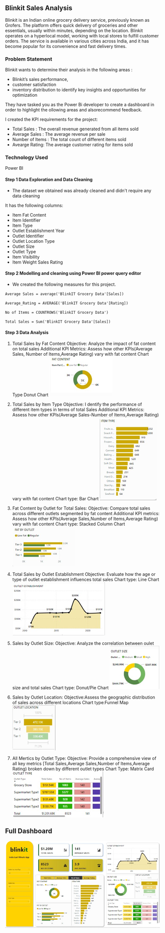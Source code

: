 ## Blinkit Sales Analysis
Blinkit is an Indian online grocery delivery service, previously known as Grofers. The platform offers quick delivery of groceries and other essentials, usually within minutes, depending on the location. Blinkit operates on a hyperlocal model, working with local stores to fulfill customer orders. The service is available in various cities across India, and it has become popular for its convenience and fast delivery times.

### Problem Statement
Blinkit wants to determine their analysis in the following areas :
- Blinkit’s sales performance,
- customer satisfaction
- inventory distribution to identify key insights and opportunities for optimization
  
They  have tasked you as the Power Bi developer to create a dashboard in order to highlight the ollowing areas and alsorecommend feedback.

I created the KPI requirements for the project:
- Total Sales : The overall revenue generated from all items sold
- Average Sales : The average revenue per sale
- Number of Items : The total count of different items sold
- Avearge Rating: The average customer rating for items sold

### Technology Used 
Power BI

#### Step 1 Data Exploration and Data Cleaning
- The dataset we obtained was already cleaned and didn't require any data cleaning
  
It has the following columns:
- Item Fat Content
- Item Identifier
- Item Type
- Outlet Establishment Year
- Outlet Identifier
- Outlet Location Type
- Outlet Size
- Outlet Type
- Item Visibility
- Item Weight	Sales	Rating

#### Step 2 Modelling and cleaning using Power BI power query editor
- We created the following measures for this project.    
```
Average Sales = average('BlinkIT Grocery Data'[Sales])
```
```
Average_Rating = AVERAGE('BlinkIT Grocery Data'[Rating])
```
```
No of Items = COUNTROWS('BlinkIT Grocery Data')
```
```
Total Sales = Sum('BlinkIT Grocery Data'[Sales])
```
#### Step 3 Data Analysis
1.	Total Sales by Fat Content
Objective: Analyze the impact of fat content on total sales
Additional KPI Metrics: Assess how other KPIs(Average Sales, Number of Items,Average Rating) vary with fat content
Chart Type Donut Chart
![image alt](https://github.com/JORDANGAMBA99/Power-BI-projects/blob/b1858137376b3c43d3ceb974c7506b9b80140237/Blinkit%20Sales%20Analysis/Sales%20by%20Fat%20Content.jpg)

2.	Total Sales by Item Type
Objective: I dentify the performance of different item types in terms of total Sales
Additional KPI Metrics: Assess how other KPIs(Average Sales-Number of Items,Average Rating) vary with fat content
Chart type: Bar Chart
![image alt](https://github.com/JORDANGAMBA99/Power-BI-projects/blob/b1858137376b3c43d3ceb974c7506b9b80140237/Blinkit%20Sales%20Analysis/Stacked%20Column%20Chart.jpg)


3.	Fat Content by Outlet for Total Sales:
Objective: Compare total sales across different outlets segmented by fat content
Additional KPI metrics: Assess how other KPIs(Average Sales,Number of Items,Average Rating) vary with fat content
Chart type: Stacked Column Chart
![image alt](https://github.com/JORDANGAMBA99/Power-BI-projects/blob/1ce6b20f1b172bbf96b3d23c99a628b7a6435fcf/Blinkit%20Sales%20Analysis/FAT%20BY%20OUTLET.jpg)


4.	Total Sales by Outlet Establishment
Objective: Evaluate how the age or type of outlet establishment influences total sales
Chart type: Line Chart
![image alt](https://github.com/JORDANGAMBA99/Power-BI-projects/blob/2bf493b97f5f27fd500e719cb085acd9189f4d91/Blinkit%20Sales%20Analysis/Total%20Sales%20by%20Outlet%20Establishment.jpg)

6.	Sales by Outlet Size:
Objective: Analyze the correlation between oulet size and total sales
Chart type: Donut/Pie Chart
![image alt](https://github.com/JORDANGAMBA99/Power-BI-projects/blob/2bf493b97f5f27fd500e719cb085acd9189f4d91/Blinkit%20Sales%20Analysis/Sales%20by%20Outlet%20Size.jpg)

7.	Sales by Outlet Location:
Objective:Assess the geographic distribution of sales across different locations
Chart type:Funnel Map
![image alt](https://github.com/JORDANGAMBA99/Power-BI-projects/blob/2bf493b97f5f27fd500e719cb085acd9189f4d91/Blinkit%20Sales%20Analysis/Sales%20by%20Outlet%20Location.jpg)

9.	All Mertics by Outlet Type:
Objective: Provide a comprehensive view of all key metrics [Total Sales,Average Sales,Number of  Items,Average Rating) broken down by different outlet types
Chart Type: Matrix Card
![image alt](https://github.com/JORDANGAMBA99/Power-BI-projects/blob/c2d1f3bba35003529a52cd625c4ffbfe03e82a76/Blinkit%20Sales%20Analysis/All%20Mertics%20by%20Outlet%20Type.jpg)

## Full Dashboard
![image alt](https://github.com/JORDANGAMBA99/Power-BI-projects/blob/8f261b0083568801daa257c62295c0ff29b42101/Blinkit%20Sales%20Analysis/Blinkit%20Screenshot.jpg)
